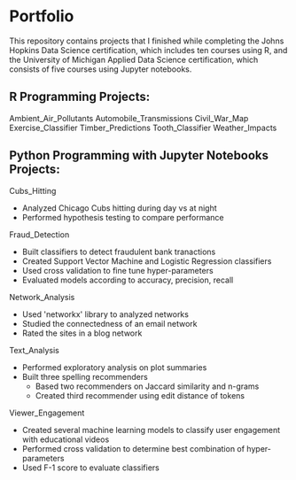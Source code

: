 # Portfolio
This repository contains projects that I finished while completing the Johns Hopkins Data Science certification, which includes ten courses using R, and the University of Michigan Applied Data Science certification, which consists of five courses using Jupyter notebooks. 

## R Programming Projects: 
Ambient_Air_Pollutants
Automobile_Transmissions
Civil_War_Map
Exercise_Classifier
Timber_Predictions
Tooth_Classifier
Weather_Impacts

## Python Programming with Jupyter Notebooks Projects:
Cubs_Hitting
* Analyzed Chicago Cubs hitting during day vs at night
* Performed hypothesis testing to compare performance
  
Fraud_Detection
* Built classifiers to detect fraudulent bank tranactions
* Created Support Vector Machine and Logistic Regression classifiers
* Used cross validation to fine tune hyper-parameters
* Evaluated models according to accuracy, precision, recall

Network_Analysis
* Used 'networkx' library to analyzed networks
* Studied the connectedness of an email network
* Rated the sites in a blog network  

Text_Analysis
* Performed exploratory analysis on plot summaries
* Built three spelling recommenders
    - Based two recommenders on Jaccard similarity and n-grams
    - Created third recommender using edit distance of tokens   

Viewer_Engagement
* Created several machine learning models to classify user engagement with educational videos
* Performed cross validation to determine best combination of hyper-parameters
* Used F-1 score to evaluate classifiers 

